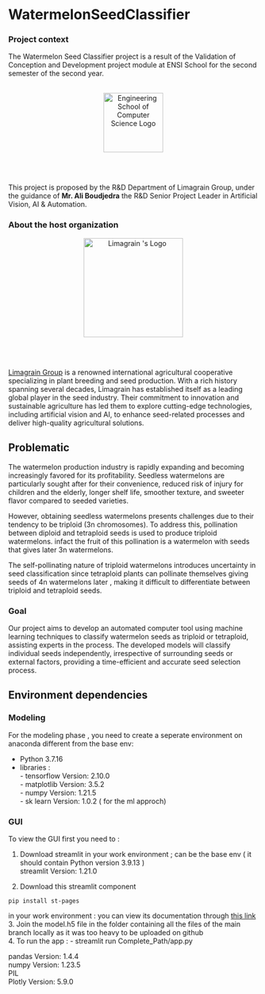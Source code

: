 # WatermelonSeedClassifier
### Project context
The Watermelon Seed Classifier project is a result of the Validation of Conception and Development project module at ENSI School for the second semester of the second year. </br> </br>
<p align="center"> <img width=120 src="https://ensi.rnu.tn/stylesheets/images/header/header_logo.png" alt="Engineering School of Computer Science Logo "> </p>  </br> </br>

This project is proposed by the R&D Department of Limagrain Group, under the guidance of **Mr. Ali Boudjedra** the R&D Senior Project Leader in Artificial Vision, AI & Automation.

### About the host organization
<p align="center"> <img width=200 src="https://www.limagrain.com/assets/front/img/fr/logo-limagrain-3.svg" alt="Limagrain 's Logo "> </p>  </br> </br>

[Limagrain Group](https://www.limagrain.com/) is a renowned international agricultural cooperative specializing in plant breeding and seed production. With a rich history spanning several decades, Limagrain has established itself as a leading global player in the seed industry. Their commitment to innovation and sustainable agriculture has led them to explore cutting-edge technologies, including artificial vision and AI, to enhance seed-related processes and deliver high-quality agricultural solutions.
## Problematic

The watermelon production industry is rapidly expanding and becoming increasingly favored for its profitability. Seedless watermelons are particularly sought after for their convenience, reduced risk of injury for children and the elderly, longer shelf life, smoother texture, and sweeter flavor compared to seeded varieties.

However, obtaining seedless watermelons presents challenges due to their tendency to be triploid (3n chromosomes). To address this, pollination between diploid and tetraploid seeds is used to produce triploid watermelons. 
infact the fruit of this pollination is a watermelon with seeds that gives later 3n watermelons.
 
The self-pollinating nature of triploid watermelons introduces uncertainty in seed classification since tetraploid plants can pollinate themselves giving seeds of 4n watermelons later , making it difficult to differentiate between triploid and tetraploid seeds.
### Goal 
Our project aims to develop an automated computer tool using machine learning techniques to classify watermelon seeds as triploid or tetraploid, assisting experts in the process. The developed models will classify individual seeds independently, irrespective of surrounding seeds or external factors, providing a time-efficient and accurate seed selection process.


## Environment dependencies </br>
### Modeling
For the modeling phase , you need to create a seperate environment on anaconda different from the base env:
- Python 3.7.16
- libraries : </br>
              - tensorflow Version: 2.10.0</br>
              - matplotlib Version: 3.5.2</br>
              - numpy Version: 1.21.5</br>
              - sk learn Version: 1.0.2 ( for the ml approch)</br>

### GUI
To view the GUI first you need to : <br />
1. Download streamlit in your work environment ; can be the base env ( it should contain Python version 3.9.13 ) <br />
streamlit Version: 1.21.0

2. Download this streamlit component <br />
```
pip install st-pages 
``` 
in your work environment : you can view its documentation through [this link](https://github.com/blackary/st_pages ) <br />
3. Join the model.h5 file in the folder containing all the files of the main branch  locally as it was too heavy to be uploaded on github <br />
4. To run the app : - streamlit run Complete_Path/app.py <br />

pandas Version: 1.4.4 <br />
numpy Version: 1.23.5 <br />
PIL <br />
Plotly Version: 5.9.0 <br />
